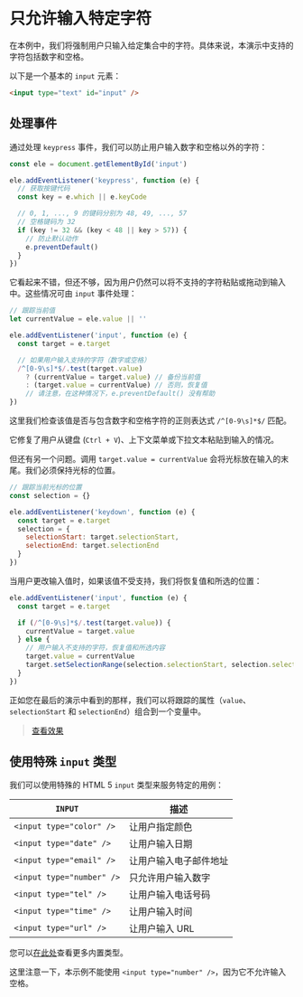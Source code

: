 # 只允许输入特定字符

在本例中，我们将强制用户只输入给定集合中的字符。具体来说，本演示中支持的字符包括数字和空格。

以下是一个基本的 `input` 元素：

```html
<input type="text" id="input" />
```

## 处理事件

通过处理 `keypress` 事件，我们可以防止用户输入数字和空格以外的字符：

```js
const ele = document.getElementById('input')

ele.addEventListener('keypress', function (e) {
  // 获取按键代码
  const key = e.which || e.keyCode

  // 0, 1, ..., 9 的键码分别为 48, 49, ..., 57
  // 空格键码为 32
  if (key != 32 && (key < 48 || key > 57)) {
    // 防止默认动作
    e.preventDefault()
  }
})
```

它看起来不错，但还不够，因为用户仍然可以将不支持的字符粘贴或拖动到输入中。这些情况可由 `input` 事件处理：

```js
// 跟踪当前值
let currentValue = ele.value || ''

ele.addEventListener('input', function (e) {
  const target = e.target

  // 如果用户输入支持的字符（数字或空格）
  /^[0-9\s]*$/.test(target.value)
    ? (currentValue = target.value) // 备份当前值
    : (target.value = currentValue) // 否则，恢复值
    // 请注意，在这种情况下，e.preventDefault() 没有帮助
})
```

这里我们检查该值是否与包含数字和空格字符的正则表达式 `/^[0-9\s]*$/` 匹配。

它修复了用户从键盘 (`Ctrl + V`)、上下文菜单或下拉文本粘贴到输入的情况。

但还有另一个问题。调用 `target.value = currentValue` 会将光标放在输入的末尾。我们必须保持光标的位置。

```js
// 跟踪当前光标的位置
const selection = {}

ele.addEventListener('keydown', function (e) {
  const target = e.target
  selection = {
    selectionStart: target.selectionStart,
    selectionEnd: target.selectionEnd
  }
})
```

当用户更改输入值时，如果该值不受支持，我们将恢复值和所选的位置：

```js
ele.addEventListener('input', function (e) {
  const target = e.target

  if (/^[0-9\s]*$/.test(target.value)) {
    currentValue = target.value
  } else {
    // 用户输入不支持的字符，恢复值和所选内容
    target.value = currentValue
    target.setSelectionRange(selection.selectionStart, selection.selectionEnd)
  }
})
```

正如您在最后的演示中看到的那样，我们可以将跟踪的属性（`value`、`selectionStart` 和 `selectionEnd`）组合到一个变量中。

> [查看效果](https://codepen.io/lio-zero/pen/vYJeKEd)

## 使用特殊 `input` 类型

我们可以使用特殊的 HTML 5 `input` 类型来服务特定的用例：

| `INPUT`                   | 描述                   |
| ------------------------- | ---------------------- |
| `<input type="color" />`  | 让用户指定颜色         |
| `<input type="date" />`   | 让用户输入日期         |
| `<input type="email" />`  | 让用户输入电子邮件地址 |
| `<input type="number" />` | 只允许用户输入数字     |
| `<input type="tel" />`    | 让用户输入电话号码     |
| `<input type="time" />`   | 让用户输入时间         |
| `<input type="url" />`    | 让用户输入 URL         |

您可以[在此处](https://developer.mozilla.org/en-US/docs/Web/HTML/Element/input#%3Cinput%3E_types)查看更多内置类型。

这里注意一下，本示例不能使用 `<input type="number" />`，因为它不允许输入空格。
